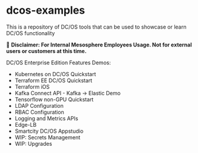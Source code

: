 # dcos-examples

This is a repository of DC/OS tools that can be used to showcase or learn DC/OS functionality

&#x1F4D9; **Disclaimer: For Internal Mesosphere Employees Usage. Not for external users or customers at this time.**

DC/OS Enterprise Edition Features Demos:
- Kubernetes on DC/OS Quickstart
- Terraform EE DC/OS Quickstart
- Terraform iOS
- Kafka Connect API - Kafka -> Elastic Demo
- Tensorflow non-GPU Quickstart
- LDAP Configuration
- RBAC Configuration
- Logging and Metrics APIs
- Edge-LB
- Smartcity DC/OS Appstudio
- WIP: Secrets Management
- WIP: Upgrades












